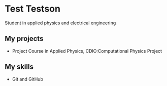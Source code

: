 # Test Testson

Student in applied physics and electrical engineering

## My projects

* Project Course in Applied Physics, CDIO:Computational Physics Project

## My skills

* Git and GitHub
